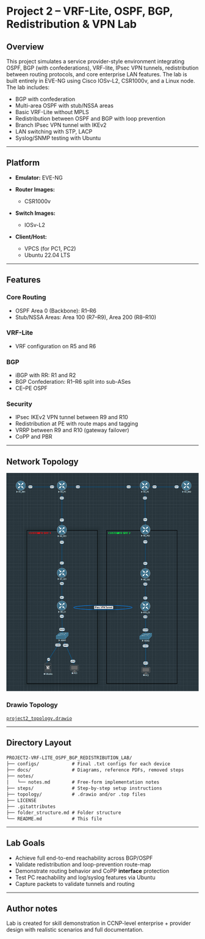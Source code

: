 # Project 2 – VRF-Lite, OSPF, BGP, Redistribution & VPN Lab

## Overview

This project simulates a service provider-style environment integrating OSPF, BGP (with confederations), VRF-lite, IPsec VPN tunnels, redistribution between routing protocols, and core enterprise LAN features. The lab is built entirely in EVE-NG using Cisco IOSv-L2, CSR1000v, and a Linux node. The lab includes:

* BGP with confederation
* Multi-area OSPF with stub/NSSA areas
* Basic VRF-Lite without MPLS
* Redistribution between OSPF and BGP with loop prevention
* Branch IPsec VPN tunnel with IKEv2
* LAN switching with STP, LACP
* Syslog/SNMP testing with Ubuntu

---

## Platform

* **Emulator:** EVE-NG
* **Router Images:**

  * CSR1000v
* **Switch Images:**

  * IOSv-L2
* **Client/Host:**

  * VPCS (for PC1, PC2)
  * Ubuntu 22.04 LTS

---

## Features

### Core Routing

* OSPF Area 0 (Backbone): R1–R6
* Stub/NSSA Areas: Area 100 (R7–R9), Area 200 (R8–R10)

### VRF-Lite

* VRF configuration on R5 and R6

### BGP

* iBGP with RR: R1 and R2
* BGP Confederation: R1–R6 split into sub-ASes
* CE–PE OSPF

### Security

* IPsec IKEv2 VPN tunnel between R9 and R10
* Redistribution at PE with route maps and tagging
* VRRP between R9 and R10 (gateway failover)
* CoPP and PBR

---

## Network Topology

![`Network Topology`](topology/project2_topology-eve_ng.png)

### Drawio Topology
[`project2_topology.drawio`](topology/project2_topology.drawio)  

---

## Directory Layout

```
PROJECT2-VRF-LITE_OSPF_BGP_REDISTRIBUTION_LAB/
├── configs/            # Final .txt configs for each device
├── docs/               # Diagrams, reference PDFs, removed steps
├── notes/
│   └── notes.md        # Free-form implementation notes
├── steps/              # Step-by-step setup instructions
├── topology/           # .drawio and/or .top files
├── LICENSE
├── .gitattributes
├── folder_structure.md # Folder structure
└── README.md           # This file
```

---

## Lab Goals

* Achieve full end-to-end reachability across BGP/OSPF
* Validate redistribution and loop-prevention route-map
* Demonstrate routing behavior and CoPP **interface** protection
* Test PC reachability and log/syslog features via Ubuntu
* Capture packets to validate tunnels and routing

---

## Author notes

Lab is created for skill demonstration in CCNP-level enterprise + provider design with realistic scenarios and full documentation.

